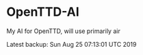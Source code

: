 # OpenTTD-AI
My AI for OpenTTD, will use primarily air

Latest backup: Sun Aug 25 07:13:01 UTC 2019
